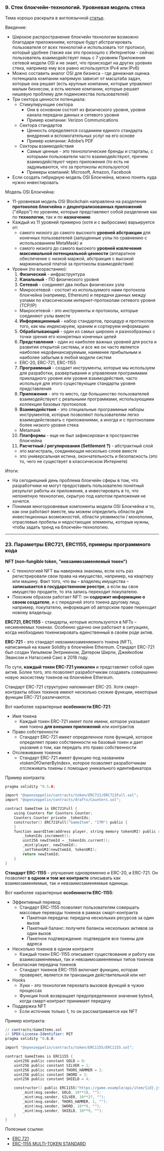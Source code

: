 ### 9. Стек блокчейн-технологий. Уровневая модель стека
Тема хорошо раскрыта в англоязычной [статье](https://cehv.com/cehvs-blockchain-osi-model-thesis/).

Введение:
* Широкое распространение блокчейн технологии возможно благодаря приложениям, которые будут абстрагировать пользователя от всех технологий и использовать тот протокол, который удобнее (также как это произошло с Интернетом - сейчас пользователь взаимодействует лишь с 7 уровнем Приложения сетевой модели OSI и не знает, что происходит на других уровнях стека, например ему все равно используется IPv4 или IPv6)
* Можно составить аналог OSI для бизнеса - где денежная оценка потенциала компании напрямую зависит от масштаба задач, которые она решает (есть крупные компании, которые управляют малым бизнесом, а есть мелкие компании, которые решает нишевую проблему для подмножества пользователей)
* Три сектора ценности потенциала:
  * Стимулирующие сектора
    * Они в основном состоят из физического уровня, уровня канала передачи данных и сетевого уровня
    * Пример компании: Verizon Communications
  * Сектора стандартов
    * Ценность определяется созданием единого стандарта внедрения и вспомогательных услуг на его основе
    * Пример компании: Adobe’s PDF
  * Секторы взаимодействия
    * Самые ценные - это технологические бренды и стартапы, с которыми пользователи часто взаимодействуют, причем взаимодействуют через приложения (то есть не задумываются, что за протоколы используются)
    * Примеры компаний: Microsoft, Amazon, Facebook
* Если создать гибридную модель OSI Блокчейна, можно понять куда нужно инвестировать

Модель OSI Блокчейна:
* 11-уровневая модель OSI Blockchain направлена на разделение **протоколов блокчейна** и **децентрализованных приложений** ("dApps") по уровням, которые представляют собой разделение как по **технологии**, так и по **назначению**
* Каждый из 11 уровней примерно (хотя и с выбросами) варьируется от:
  * самого низкого до самого высокого **уровней абстракции** для конечных пользователей (запущенные узлы по сравнению с использованием MetaMask) и 
  * самого низкого до самого высокого **уровней извлечения максимальной потенциальной ценности** (аппаратное обеспечение с низкой маржой, абстракция с высокой маржинальной платой за протоколы взаимодействия)
* Уровни (по возрастанию):
  1. **Физический** - инфраструктура
  2. **Канальный** - ПО физического уровня
  3. **Сетевой** - соединяет два любых физических узла
  * Микросетевой - состоит из используемого нами протокола блокчейна (например, Ethereum) и передачи данных между узлами по классическим интернет-протоколам сетевого уровня (TCP/IP)
  * Макросетевой - это инструменты и протоколы, которые соединяют узлы вместе
  4. **Информационный** - набор стандартов, процедур и протоколов того, как мы индексируем, храним и сортируем информацию
  5. **Обрабатывающий** - один из самых широких и разнообразных с точки зрения его конкретных конечных целей
  6. **Представления** - один из наиболее важных уровней для роста и развития открытой системы, и все же он часто является наиболее недофинансируемым, наименее прибыльным и наиболее забытым в любой модели систем
    * ERC-20, ERC-721, ERC-1155
  7. **Программный** - создает инструменты, которые мы используем для разработки, развертывания и управления программами прикладного уровня или уровня взаимодействия, часто используя для этого существующие стандарты уровня представления
  8. **Приложения** - это то место, где большинство пользователей взаимодействуют с реальными программами, использующими коллекции базовых протоколов.
  9. **Взаимодействия** - это специальные программные наборы инструментов, которые позволяют пользователям легко взаимодействовать с приложениями, а иногда и с протоколами более низкого уровня стека
    * Metamask
  10. **Платформы** - еще не был зафиксирован в пространстве блокчейна
  11. **Расчетный / регулирования (Settlement ?)** - абстрактный слой
  * это магистраль, соединяющая несколько слоев вместе
  * это универсальная истина, окончательность и безопасность (это то, чего не существует в классическом Интернете)

Итоги:
* На сегодняшний день проблема блокчейн сферы в том, что разработчики не могут предоставить пользователю понятный результат работы их приложения, а инвестировать в то, что непонятную технологию, скрытую под капотом приложения не хочется.
* Понимая многоуровневые компоненты модели OSI Блокчейна и то, как они работают вместе, мы можем определить области для инвестиционных возможностей, области уязвимости / монополии, отраслевые пробелы и недостающие элементы, которые нужны, чтобы задать тренд на блокчейн-технологию.

---
### 23. Параметры ERC721, ERC1155, примеры программного кода
**NFT (non-fungible token, "невзаимозаменяемый токен")**
* С технологией NFT вы наверняка знакомы, если хоть раз регистрировали свои права на имущество, например, на квартиру или машину. Факт того, что вы – владелец имущества – **записывается в государственном реестре**, а если вы свое имущество продаете, то эта запись переходит покупателю.
* Похожим образом работает NFT: он **содержит информацию о своем создателе**, и с передачей этого токена другому лицу, например, покупателю, информация об авторском праве переходит новому владельцу.

**ERC721, ERC1155** - cтандарты, которые используются в NFTs – несменяемых токенах. Особенно удачно они работают в ситуациях, когда необходимо токенизировать единственный в своём роде актив.

**ERC-721** - это стандарт невзаимозаменяемого токена (NFT), написанный на языке Solidity в блокчейне Ethereum. Стандарт ERC-721 был создан Уильямом Энтрикеном, Дитером Ширли, Джейкобом Эвансом и Натассией Сакс в 2018 году. 

По сути, **каждый токен ERC-721 уникален** и представляет собой один актив. Более того, это позволяет разработчикам создавать совершенно новую экосистему токенов на блокчейне Ethereum.

Стандарт ERC-721 структурно напоминает ERC-20. Хотя смарт-контракты обоих токенов имеют несколько схожие функции, некоторые функции ERC-721 различаются.

Вот наиболее характерные **особенности ERC-721**:
* Имя токена
  * Каждый токен ERC-721 имеет поле имени, которое указывает имя токена **для внешних приложений** или контрактов
* Право собственности
  * Стандарт ERC-721 имеет определенное поле функций, которое определяет право собственности на базовый токен и дает указания о том, как передать это право собственности
* Отслеживание токенов
  * Стандарт ERC-721 имеет функцию под названием «tokenOfOwnerByIndex», которое позволяет разработчикам отслеживать токены с помощью уникального идентификатора

Пример контракта:
```c
pragma solidity ^0.5.0;

import "@openzeppelin/contracts/token/ERC721/ERC721Full.sol";
import "@openzeppelin/contracts/drafts/Counters.sol";

contract GameItem is ERC721Full {
    using Counters for Counters.Counter;
    Counters.Counter private _tokenIds;
    constructor() ERC721Full("GameItem", "ITM") public {
    }
    function awardItem(address player, string memory tokenURI) public returns (uint256) {
        _tokenIds.increment();
        uint256 newItemId = _tokenIds.current();
        _mint(player, newItemId);
        _setTokenURI(newItemId, tokenURI);
        return newItemId;
    }
}
```

**Стандарт ERC-1155** - улучшение одновременно и ERC-20, и ERC-721. Он позволяет **в одном и том же контракте** описывать как взаимозаменяемые, так и невзаимозаменяемые единицы.

Вот наиболее характерные **особенности ERC-1155**:
* Эффективный перевод
  * Стандарт ERC-1155 позволяет пользователям совершать массовые переводы токенов в рамках смарт-контракта
    * Пакетная передача: передача нескольких ресурсов за один вызов
    * Пакетный баланс: получите балансы нескольких активов за один вызов
    * Пакетное подтверждение: подтвердите все токены для адреса
* Несколько токенов в одном контракте
  * Каждый токен ERC-1155 описывает существование и работу как взаимозаменяемых, так и невзаимозаменяемых типов токенов
* Безопасная передача токенов
  * Стандарт токенов ERC-1155 включает функцию, которая проверяет, является ли транзакция действительной или нет
* Hooks
  * Хуки - это технология перехвата вызовов функций в чужих процессах
  * Функция hook возвращает предопределенное значение bytes4, когда смарт-контракт принимает передачу
* Поддержка NFT
  * Если источник только 1, то он рассматривается как NFT

Пример контракта:
```s
// contracts/GameItems.sol
// SPDX-License-Identifier: MIT
pragma solidity ^0.6.0;

import "@openzeppelin/contracts/token/ERC1155/ERC1155.sol";

contract GameItems is ERC1155 {
    uint256 public constant GOLD = 0;
    uint256 public constant SILVER = 1;
    uint256 public constant THORS_HAMMER = 2;
    uint256 public constant SWORD = 3;
    uint256 public constant SHIELD = 4;

    constructor() public ERC1155("https://game.example/api/item/{id}.json") {
        _mint(msg.sender, GOLD, 10**18, "");
        _mint(msg.sender, SILVER, 10**27, "");
        _mint(msg.sender, THORS_HAMMER, 1, "");
        _mint(msg.sender, SWORD, 10**9, "");
        _mint(msg.sender, SHIELD, 10**9, "");
    }
}
```

Полезные ссылки:
* [ERC 721](https://docs.openzeppelin.com/contracts/2.x/api/token/erc721)
* [ERC-1155 MULTI-TOKEN STANDARD](https://ethereum.org/en/developers/docs/standards/tokens/erc-1155/)